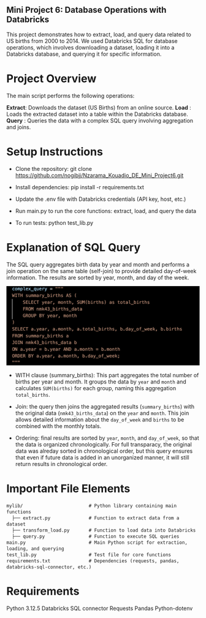 
## Mini Project 6: Database Operations with Databricks



This project demonstrates how to extract, load, and query data related to US births from 2000 to 2014. We used Databricks SQL for database operations, which involves downloading a dataset, loading it into a Databricks database, and querying it for specific information.

# Project Overview

The main script performs the following operations:

**Extract**: Downloads the dataset (US Births) from an online source.
**Load** : Loads the extracted dataset into a table within the Databricks database.
**Query** : Queries the data with a complex SQL query involving aggregation and joins.

# Setup Instructions

- Clone the repository: git clone https://github.com/nogibjj/Nzarama_Kouadio_DE_Mini_Project6.git

- Install dependencies: pip install -r requirements.txt

- Update the .env file with Databricks credentials (API key, host, etc.)

- Run main.py to run the core functions: extract, load, and query the data

- To run tests: python test_lib.py

# Explanation of SQL Query

The SQL query aggregates birth data by year and month and performs a join operation on the same table (self-join) to provide detailed day-of-week information. The results are sorted by year, month, and day of the week.

![pic failed to load, retry](query_pic.png)

- WITH clause (summary_births): This part aggregates the total number of births per year and month. It groups the data by `year` and `month` and calculates `SUM(births)` for each group, naming this aggregation `total_births`.

- Join: the query then joins the aggregated results (`summary_births`) with the original data (`nmk43_births_data`) on the `year` and `month`. This join allows detailed information about the `day_of_week` and `births` to be combined with the monthly totals.

- Ordering: final results are sorted by `year`, `month`, and `day_of_week`, so that the data is organized chronologically. For full transparacy, the original data was alreday sorted in chronological order, but this query ensures that even if future data is added in an unorganized manner, it will still return results in chronological order. 

# Important File Elements

```
mylib/                        # Python library containing main functions
  ├── extract.py              # Function to extract data from a dataset
  ├── transform_load.py       # Function to load data into Databricks
  ├── query.py                # Function to execute SQL queries
main.py                       # Main Python script for extraction, loading, and querying
test_lib.py                   # Test file for core functions
requirements.txt              # Dependencies (requests, pandas, databricks-sql-connector, etc.)
```

# Requirements

Python 3.12.5
Databricks SQL connector
Requests
Pandas
Python-dotenv








